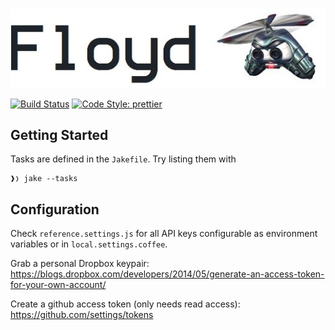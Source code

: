 ![Jet Force Gemini](docs/floyd.jpg)

[![Build Status](https://img.shields.io/travis/hurrymaplelad/floyd.svg?branch=master&style=flat-square)](https://travis-ci.org/hurrymaplelad/floyd)
[![Code Style: prettier](https://img.shields.io/badge/code_style-prettier-ff69b4.svg?style=flat-square)](https://github.com/prettier/prettier)

## Getting Started

Tasks are defined in the `Jakefile`. Try listing them with

    ❱❭ jake --tasks

## Configuration

Check `reference.settings.js` for all API keys configurable as environment variables or in `local.settings.coffee`.

Grab a personal Dropbox keypair: https://blogs.dropbox.com/developers/2014/05/generate-an-access-token-for-your-own-account/

Create a github access token (only needs read access): https://github.com/settings/tokens
